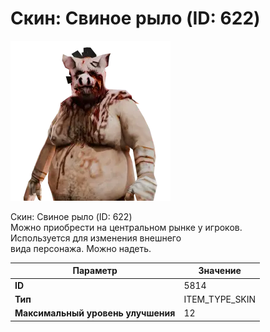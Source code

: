 # Скин: Свиное рыло (ID: 622)

![Item Image](../img/5814.webp?raw=true)

Скин: Свиное рыло (ID: 622)<br>Можно приобрести на центральном рынке у игроков.<br>Используется для изменения внешнего<br>вида персонажа. Можно надеть.


| Параметр | Значение |
|----------|----------|
| **ID** | 5814 |
| **Тип** | ITEM_TYPE_SKIN |
| **Максимальный уровень улучшения** | 12 |

